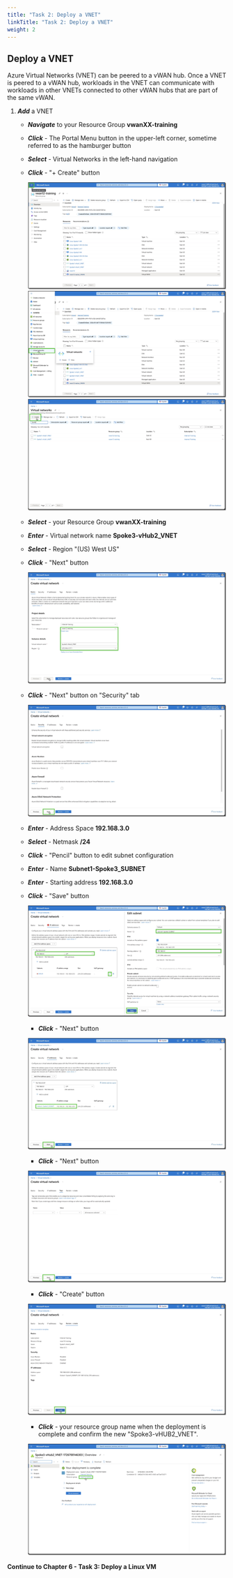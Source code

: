 ```yaml
---
title: "Task 2: Deploy a VNET"
linkTitle: "Task 2: Deploy a VNET"
weight: 2
---
```


## Deploy a VNET

Azure Virtual Networks (VNET) can be peered to a vWAN hub. Once a VNET is peered to a vWAN hub, workloads in the VNET can communicate with workloads in other VNETs connected to other vWAN hubs that are part of the same vWAN.

1. ***Add*** a VNET

    - ***Navigate*** to your Resource Group **vwanXX-training**
    - ***Click*** - The Portal Menu button in the upper-left corner, sometime referred to as the hamburger button
    - ***Select*** - Virtual Networks in the left-hand navigation
    - ***Click*** - "+ Create" button

        ![vnet1](../images/vnet1.jpg)
        ![vnet2](../images/vnet2.jpg)
        ![vnet3](../images/vnet3.jpg)

    - ***Select*** - your Resource Group **vwanXX-training**
    - ***Enter*** - Virtual network name **Spoke3-vHub2_VNET**
    - ***Select*** - Region "(US) West US"
    - ***Click*** - "Next" button

        ![vnet4](../images/vnet4.jpg)

    - ***Click*** - "Next" button on "Security" tab

       ![vnet5](../images/vnet5.jpg)

    - ***Enter*** - Address Space **192.168.3.0**
    - ***Select*** - Netmask **/24**
    - ***Click*** - "Pencil" button to edit subnet configuration
    - ***Enter*** - Name **Subnet1-Spoke3_SUBNET**
    - ***Enter*** - Starting address **192.168.3.0**
    - ***Click*** - "Save" button

       ![vnet6](../images/vnet6.jpg)

        - ***Click*** - "Next" button

       ![vnet7](../images/vnet7.jpg)

        - ***Click*** - "Next" button

       ![vnet8](../images/vnet8.jpg)

        - ***Click*** - "Create" button

       ![vnet9](../images/vnet9.jpg)

        - ***Click*** - your resource group name when the deployment is complete and confirm the new "Spoke3-vHUB2_VNET".

       ![vnet10](../images/vnet10.jpg)

**Continue to Chapter 6 - Task 3: Deploy a Linux VM**
